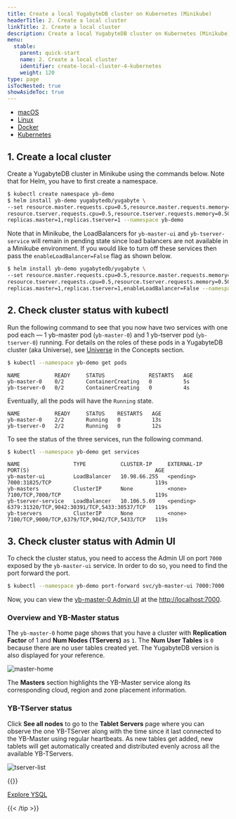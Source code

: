 ```yaml
---
title: Create a local YugabyteDB cluster on Kubernetes (Minikube)
headerTitle: 2. Create a local cluster
linkTitle: 2. Create a local cluster
description: Create a local YugabyteDB cluster on Kubernetes (Minikube) in less than five minutes.
menu:
  stable:
    parent: quick-start
    name: 2. Create a local cluster
    identifier: create-local-cluster-4-kubernetes
    weight: 120
type: page
isTocNested: true
showAsideToc: true
---
```


<ul class="nav nav-tabs-alt nav-tabs-yb">

  <li >
    <a href="../macos/" class="nav-link">
      <i class="fab fa-apple" aria-hidden="true"></i>
      macOS
    </a>
  </li>

  <li >
    <a href="../linux/" class="nav-link">
      <i class="fab fa-linux" aria-hidden="true"></i>
      Linux
    </a>
  </li>

  <li >
    <a href="../docker/" class="nav-link">
      <i class="fab fa-docker" aria-hidden="true"></i>
      Docker
    </a>
  </li>

  <li >
    <a href="../kubernetes/" class="nav-link active">
      <i class="fas fa-cubes" aria-hidden="true"></i>
      Kubernetes
    </a>
  </li>

</ul>

## 1. Create a local cluster

Create a YugabyteDB cluster in Minikube using the commands below. Note that for Helm, you have to first create a namespace.

```sh
$ kubectl create namespace yb-demo
$ helm install yb-demo yugabytedb/yugabyte \
--set resource.master.requests.cpu=0.5,resource.master.requests.memory=0.5Gi,\
resource.tserver.requests.cpu=0.5,resource.tserver.requests.memory=0.5Gi,\
replicas.master=1,replicas.tserver=1 --namespace yb-demo
```

Note that in Minikube, the LoadBalancers for `yb-master-ui` and `yb-tserver-service` will remain in pending state since load balancers are not available in a Minikube environment. If you would like to turn off these services then pass the `enableLoadBalancer=False` flag as shown below.

```sh
$ helm install yb-demo yugabytedb/yugabyte \
--set resource.master.requests.cpu=0.5,resource.master.requests.memory=0.5Gi,\
resource.tserver.requests.cpu=0.5,resource.tserver.requests.memory=0.5Gi,\
replicas.master=1,replicas.tserver=1,enableLoadBalancer=False --namespace yb-demo
```

## 2. Check cluster status with kubectl

Run the following command to see that you now have two services with one pod each — 1 yb-master pod (`yb-master-0`) and 1 yb-tserver pod (`yb-tserver-0`) running. For details on the roles of these pods in a YugabyteDB cluster (aka Universe), see [Universe](../../../architecture/concepts/universe/) in the Concepts section.

```sh
$ kubectl --namespace yb-demo get pods
```

```output
NAME           READY     STATUS              RESTARTS   AGE
yb-master-0    0/2       ContainerCreating   0          5s
yb-tserver-0   0/2       ContainerCreating   0          4s
```

Eventually, all the pods will have the `Running` state.

```output
NAME           READY     STATUS    RESTARTS   AGE
yb-master-0    2/2       Running   0          13s
yb-tserver-0   2/2       Running   0          12s
```

To see the status of the three services, run the following command.

```sh
$ kubectl --namespace yb-demo get services
```

```output
NAME                 TYPE           CLUSTER-IP     EXTERNAL-IP   PORT(S)                                        AGE
yb-master-ui         LoadBalancer   10.98.66.255   <pending>     7000:31825/TCP                                 119s
yb-masters           ClusterIP      None           <none>        7100/TCP,7000/TCP                              119s
yb-tserver-service   LoadBalancer   10.106.5.69    <pending>     6379:31320/TCP,9042:30391/TCP,5433:30537/TCP   119s
yb-tservers          ClusterIP      None           <none>        7100/TCP,9000/TCP,6379/TCP,9042/TCP,5433/TCP   119s
```

## 3. Check cluster status with Admin UI

To check the cluster status, you need to access the Admin UI on port `7000` exposed by the `yb-master-ui` service. In order to do so, you need to find the port forward the port.

```sh
$ kubectl --namespace yb-demo port-forward svc/yb-master-ui 7000:7000
```

Now, you can view the [yb-master-0 Admin UI](../../../reference/configuration/yb-master/#admin-ui) at the <http://localhost:7000>.

### Overview and YB-Master status

The `yb-master-0` home page shows that you have a cluster with **Replication Factor** of 1 and **Num Nodes (TServers)** as `1`. The **Num User Tables** is `0` because there are no user tables created yet. The YugabyteDB version is also displayed for your reference.

![master-home](/images/admin/master-home-kubernetes-rf1.png)

The **Masters** section highlights the YB-Master service along its corresponding cloud, region and zone placement information.

### YB-TServer status

Click **See all nodes** to go to the **Tablet Servers** page where you can observe the one YB-TServer along with the time since it last connected to the YB-Master using regular heartbeats. As new tables get added, new tablets will get automatically created and distributed evenly across all the available YB-TServers.

![tserver-list](/images/admin/master-tservers-list-kubernetes-rf1.png)

{{<tip title="Next step" >}}

[Explore YSQL](../../explore-ysql/)

{{< /tip >}}
